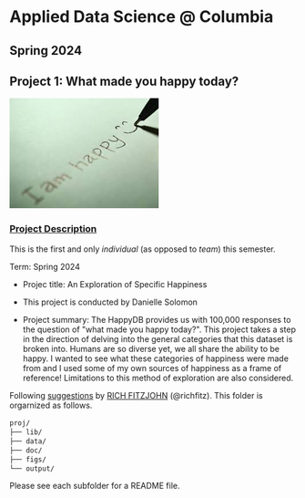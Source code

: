 # Applied Data Science @ Columbia
## Spring 2024
## Project 1: What made you happy today?

![image](figs/title.jpeg)

### [Project Description](doc/Proj1_desc.md)
This is the first and only *individual* (as opposed to *team*) this semester. 

Term: Spring 2024

+ Projec title: An Exploration of Specific Happiness
+ This project is conducted by Danielle Solomon

+ Project summary: The HappyDB provides us with 100,000 responses to the question of "what made you happy today?". This project takes a step in the direction of delving into the general categories that this dataset is broken into. Humans are so diverse yet, we all share the ability to be happy. I wanted to see what these categories of happiness were made from and I used some of my own sources of happiness as a frame of reference! Limitations to this method of exploration are also considered.  
  
Following [suggestions](http://nicercode.github.io/blog/2013-04-05-projects/) by [RICH FITZJOHN](http://nicercode.github.io/about/#Team) (@richfitz). This folder is orgarnized as follows.

```
proj/
├── lib/
├── data/
├── doc/
├── figs/
└── output/
```

Please see each subfolder for a README file.
